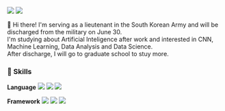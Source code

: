 <a href="https://mail.google.com/mail/?view=cm&amp;fs=1&amp;to=jhjung1227@gmail.com" target="_blank"><img src="https://img.shields.io/badge/jhjung1227@gmail.com-EA4335?style=flat-square&logo=Gmail&logoColor=white"/></a>
<a href="https://instagram.com/_jaex2_?igshid=YmMyMTA2M2Y=" target="_blank"><img src="https://img.shields.io/badge/jaex2-E4405F?style=flat-square&logo=Instagram&logoColor=white"/></a>

👋 Hi there! I'm serving as a lieutenant in the South Korean Army and will be discharged from the military on June 30.  
I'm studying about Artificial Inteligence after work and interested in CNN, Machine Learning, Data Analysis and Data Science.  
After discharge, I will go to graduate school to stuy more.

### 💪 Skills
**Language**
<img src="https://img.shields.io/badge/C-A8B9CC?style=flat-square&logo=C&logoColor=white"/></a>
<img src="https://img.shields.io/badge/C-3776AB?style=flat-square&logo=Python&logoColor=white"/></a>
<img src="https://img.shields.io/badge/C-008080?style=flat-square&logo=Latex&logoColor=white"/></a>

**Framework**
<img src="https://img.shields.io/badge/C-FF6F00?style=flat-square&logo=TensorFlow&logoColor=white"/></a>
<img src="https://img.shields.io/badge/C-D00000?style=flat-square&logo=Keras&logoColor=white"/></a>
<img src="https://img.shields.io/badge/C-EE4C2C?style=flat-square&logo=PyTorch&logoColor=white"/></a>

